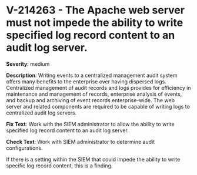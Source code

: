 # V-214263 - The Apache web server must not impede the ability to write specified log record content to an audit log server.

**Severity**: medium

**Description**:
Writing events to a centralized management audit system offers many benefits to the enterprise over having dispersed logs. Centralized management of audit records and logs provides for efficiency in maintenance and management of records, enterprise analysis of events, and backup and archiving of event records enterprise-wide. The web server and related components are required to be capable of writing logs to centralized audit log servers.

**Fix Text**:
 Work with the SIEM administrator to  allow the ability to write specified log record content to an audit log server\.

**Check Text**:
Work with SIEM administrator to determine audit configurations. 

If there is a setting within the SIEM that could impede the ability to write specific log record content, this is a finding.
